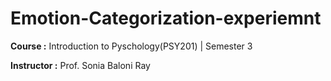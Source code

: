 # Emotion-Categorization-experiemnt

**Course :** Introduction to Pyschology(PSY201) | Semester 3

**Instructor :** Prof. Sonia Baloni Ray
